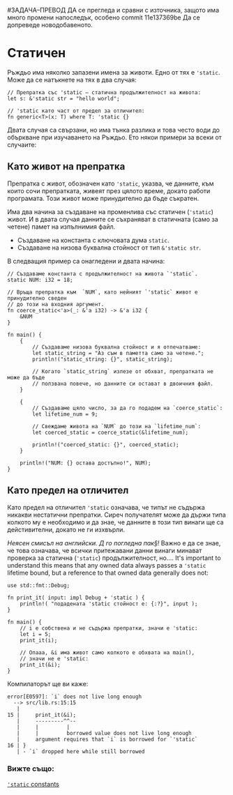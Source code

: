 #ЗАДАЧА–ПРЕВОД
ДА се прегледа и сравни с източника, защото има много промени напоследък, особено commit 11e137369be
Да се допреведе новодобавеното.

# Статичeн

Ръждьо има няколко запазени имена за животи. Едно от тях е `'static`. Може да
се натъкнете на тях в два случая:

```rust, editable
// Препратка със 'static – статична продължителност на живота:
let s: &'static str = "hello world";

// 'static като част от предел за отличител:
fn generic<T>(x: T) where T: 'static {}
```

Двата случая са свързани, но има тънка разлика и това често води до объркване
при изучаването на Ръждьо. Ето някои примери за всеки от случаите:

## Като живот на препратка

Препратка с живот, обозначен като `'static`, указва, че данните, към които
сочи препратката, живеят през цялото време, докато работи програмата. Този
живот може принудително да бъде съкратен.

Има два начина за създаване на променлива със статичен (`'static`) живот. И в
двата случая данните се съхраняват в статичната (само за четене) памет на
изпълнимия файл.

* Създаване на константа с ключовата дума `static`.
* Създаване на низова буквална стойност от тип `&'static str`.

В следващия пример са онагледени и двата начина:

```rust,editable
// Създаваме константа с продължителност на живота `'static`.
static NUM: i32 = 18;

// Връща препратка към  `NUM`, като нейният `'static` живот е принудително сведен
// до този на входния аргумент.
fn coerce_static<'a>(_: &'a i32) -> &'a i32 {
    &NUM
}

fn main() {
    {
        // Създаваме низова буквална стойност и я отпечатваме:
        let static_string = "Аз съм в паметта само за четене.";
        println!("static_string: {}", static_string);

        // Когато `static_string` излезе от обхват, препратката не може да бъде
        // ползвана повече, но данните си остават в двоичния файл.
    }

    {
        // Създаваме цяло число, за да го подадем на `coerce_static`:
        let lifetime_num = 9;

        // Свеждаме живота на `NUM` до този на `lifetime_num`:
        let coerced_static = coerce_static(&lifetime_num);

        println!("coerced_static: {}", coerced_static);
    }

    println!("NUM: {} остава достъпно!", NUM);
}
```

## Като предел на отличител

Като предел на отличител `'static` означава, че типът не съдържа никакви
нестатични препратки. Сиреч получателят може да държи типа колкото му е
необходимо и да знае, че данните в този тип винаги ще са дейстивителни,
докато не ги изхвърли.

*Неясен смисъл на английски. Д го погледна пак§!*
Важно е да се знае, че това означава, че всички притежавани данни винаги минават проверка за статична (`'static`) продължителност, но….
It's important to understand this means that any owned data always passes
a `'static` lifetime bound, but a reference to that owned data generally
does not:

```rust,editable,compile_fail
use std::fmt::Debug;

fn print_it( input: impl Debug + 'static ) {
    println!( "подадената 'static стойност е: {:?}", input );
}

fn main() {
    // i е собствена и не съдържа препратки, значи е 'static:
    let i = 5;
    print_it(i);

    // Опааа, &i има живот само колкото е обхвата на main(),
    // значи не е 'static:
    print_it(&i);
}
```

Компилаторът ще ви каже:

```ignore
error[E0597]: `i` does not live long enough
  --> src/lib.rs:15:15
   |
15 |     print_it(&i);
   |     ---------^^--
   |     |         |
   |     |         borrowed value does not live long enough
   |     argument requires that `i` is borrowed for `'static`
16 | }
   | - `i` dropped here while still borrowed
```

### Вижте също:

[`'static` constants][static_const]

[static_const]: ../../custom_types/constants.md
